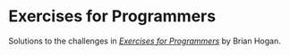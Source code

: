 # Exercises for Programmers
Solutions to the challenges in *[Exercises for Programmers](https://pragprog.com/titles/bhwb/exercises-for-programmers/)* by Brian Hogan.
